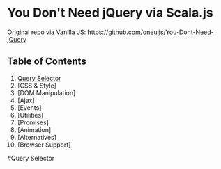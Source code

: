 # You Don't Need jQuery via Scala.js
Original repo via Vanilla JS: https://github.com/oneuijs/You-Dont-Need-jQuery

## Table of Contents

1. [Query Selector](#query-selector)
1. [CSS & Style]
1. [DOM Manipulation]
1. [Ajax]
1. [Events]
1. [Utilities]
1. [Promises]
1. [Animation]
1. [Alternatives]
1. [Browser Support]

#Query Selector
